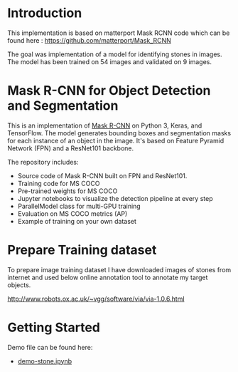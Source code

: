 # Introduction
This implementation is based on matterport Mask RCNN code which can be found here : https://github.com/matterport/Mask_RCNN 

The goal was implementation of a model for identifying stones in images.
The model has been trained on 54 images and validated on 9 images.

# Mask R-CNN for Object Detection and Segmentation

This is an implementation of [Mask R-CNN](https://arxiv.org/abs/1703.06870) on Python 3, Keras, and TensorFlow. The model generates bounding boxes and segmentation masks for each instance of an object in the image. It's based on Feature Pyramid Network (FPN) and a ResNet101 backbone.

The repository includes:
* Source code of Mask R-CNN built on FPN and ResNet101.
* Training code for MS COCO
* Pre-trained weights for MS COCO
* Jupyter notebooks to visualize the detection pipeline at every step
* ParallelModel class for multi-GPU training
* Evaluation on MS COCO metrics (AP)
* Example of training on your own dataset

# Prepare Training dataset

To prepare image training dataset I have downloaded images of stones from internet and used below online annotation tool to annotate my target objects.

http://www.robots.ox.ac.uk/~vgg/software/via/via-1.0.6.html

# Getting Started
Demo file can be found here:
* [demo-stone.ipynb](samples/demo-stone.ipynb)
